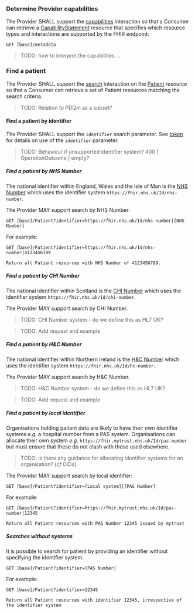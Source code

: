 ### Determine Provider capabilities
The Provider SHALL support the [capabilities](https://hl7.org/fhir/R4/http.html#capabilities) interaction so that
a Consumer can retrieve a [CapabilityStatement](https://hl7.org/fhir/R4/capabilitystatement.html) resource that 
specifies which resource types and interactions are supported by the FHIR endpoint:
```
GET [base]/metadata
```

> TODO: how to interpret the capabilities ...

### Find a patient
The Provider SHALL support the [search](https://hl7.org/fhir/R4/http.html#search) interaction on the 
[Patient](https://hl7.org/fhir/R4/patient.html) resource so that a Consumer can retrieve a set of Patient resources
matching the search criteria.

> TODO: Relation to PDQm as a subset?

#### Find a patient by identifier
The Provider SHALL support the `identifier` search parameter.
See [token](https://www.hl7.org/fhir/R4/search.html#token) for details on use of the `identifier` parameter.

> TODO: Behaviour if unsupported identifier system? 400 | OperationOutcome | empty?

##### Find a patient by NHS Number
The national identifier within England, Wales and the Isle of Man is the [NHS Number](https://digital.nhs.uk/data-and-information/information-standards/information-standards-and-data-collections-including-extractions/publications-and-notifications/standards-and-collections/isb-0149-nhs-number)
which uses the identifier system `https://fhir.nhs.uk/Id/nhs-number`.

The Provider MAY support search by NHS Number:
```
GET [base]/Patient?identifier=https://fhir.nhs.uk/Id/nhs-number|[NHS Number]
```
For example:
```
GET [base]/Patient?identifier=https://fhir.nhs.uk/Id/nhs-number|4123456789

Return all Patient resources with NHS Number of 4123456789.
```

##### Find a patient by CHI Number
The national identifier within Scotland is the [CHI Number](https://www.ndc.scot.nhs.uk/Dictionary-A-Z/Definitions/index.asp?ID=128)
which uses the identifier system `https://fhir.nhs.uk/Id/chi-number`.

The Provider MAY support search by CHI Number.

> TODO: CHI Number system - do we define this as HL7 UK?

> TODO: Add request and example

##### Find a patient by H&C Number
The national identifier within Northern Ireland is the [H&C Number](https://www.datadictionary.nhs.uk/attributes/health_and_care_number.html)
which uses the identifier system `https://fhir.nhs.uk/Id/hc-number`.

The Provider MAY support search by H&C Number.

> TODO: H&C Number system - do we define this as HL7 UK?

> TODO: Add request and example

##### Find a patient by local identifier
Organisations holding patient data are likely to have their own identifier systems _e.g._ a hospital number from
a PAS system. Organisations can allocate their own system  _e.g._ `https://fhir.mytrust.nhs.uk/Id/pas-number` but must ensure that 
these do not clash with those used elsewhere.

> TODO: is there any guidance for allocating identifier systems for an organisation? (_cf_ OIDs)

The Provider MAY support search by local identifier:
```
GET [base]/Patient?identifier=[Local system]|[PAS Number]
```
For example:
```
GET [base]/Patient?identifier=https://fhir.mytrust.nhs.uk/Id/pas-number|12345

Return all Patient resources with PAS Number 12345 issued by mytrust
```
##### Searches without systems
It is possible to search for patient by providing an identifier without specifying the identifier system.
```
GET [base]/Patient?identifier=[PAS Number]
```
For example:
```
GET [base]/Patient?identifier=12345

Return all Patient resources with identifier 12345, irrespective of the identifier system
```